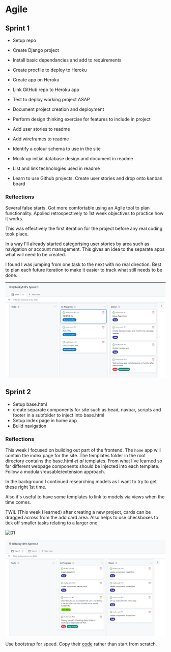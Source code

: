# Agile

## Sprint 1
- Setup repo
- Create Django project
- Install basic dependancies and add to requirements
- Create procfile to deploy to Heroku
- Create app on Heroku
- Link GitHub repo to Heroku app
- Test to deploy working project ASAP

- Document project creation and deployment
- Perform design thinking exercise for features to include in project
- Add user stories to readme
- Add wireframes to readme
- Identify a colour schema to use in the site
- Mock up initial database design and document in readme
- List and link technologies used in readme

- Learn to use Github projects. Create user stories and drop onto kanban board

### Reflections

Several false starts.
Got more comfortable using an Agile tool to plan functionality.  Applied retrospectively to 1st week objectives to practice how it works.

This was effectively the first iteration for the project before any real coding took place.

In a way I'll already started categorising user stories by area such as navigation or account management.  This gives an idea to the separate apps what will need to be created.

I found I was jumping from one task to the next with no real direction.  Best to plan each future iteration to make it easier to track what still needs to be done.

![01](docs/readme/agile/sprint-1-kanban-use.PNG)

## Sprint 2
- Setup base.html
- create separate components for site such as head, navbar, scripts and footer in a subfolder to inject into base.html
- Setup index page in home app
- Build navigation

### Reflections

This week I focused on building out part of the frontend.  The `home` app will contain the index page for the site.
The templates folder in the root directory contains the base.html *et al* templates.  From what I've learned so far different webpage components should be injected into each template.  Follow a modular/reusable/extension approach.  

In the background I continued researching models as I want to try to get these right 1st time.

Also it's useful to have some templates to link to models via views when the time comes.

TWIL (This week I learned) after creating a new project, cards can be dragged across from the add card area.  Also helps to use checkboxes to tick off smaller tasks relating to a larger one.


![01]()

![02](docs/readme/agile/sprint-2-kanban-use.PNG)

Use bootstrap for speed.  Copy their [code](https://getbootstrap.com/docs/5.0/components/navs-tabs/) rather than start from scratch.
